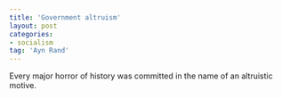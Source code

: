 ```yaml
---
title: 'Government altruism'
layout: post
categories:
- socialism
tag: 'Ayn Rand'
---
```


Every major horror of history was committed in the name of an altruistic motive.

<div class="grammarly-disable-indicator"></div>